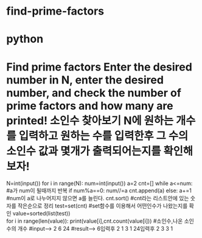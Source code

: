 # find-prime-factors
# python
# Find prime factors Enter the desired number in N, enter the desired number, and check the number of prime factors and how many are printed! 소인수 찾아보기 N에 원하는 개수를 입력하고 원하는 수를 입력한후 그 수의 소인수 값과 몇개가 출력되어는지를 확인해보자!
N=int(input())
for i in range(N):
    num=int(input())
    a=2
    cnt=[]
    while a<=num:  #a가 num이 될때까지 반복
        if num%a==0:
            num//=a 
            cnt.append(a) 
        else:
            a+=1  #num이 a로 나누어지지 않으면 a를 늘린다.
    cnt.sort()  #cnt라는 리스트안에 있는 숫자를 작은순으로 정리
    test=set(cnt)  #set함수를 이용해서 어떤인수가 나왔는지를 확인
    value=sorted(list(test))  
    for i in range(len(value)): 
        print(value[i],cnt.count(value[i]))  #소인수,나온 소인수의 개수
#input--> 2  6  24
#result--> 6입력후 2 1  3 1  24입력후 2 3  3 1

